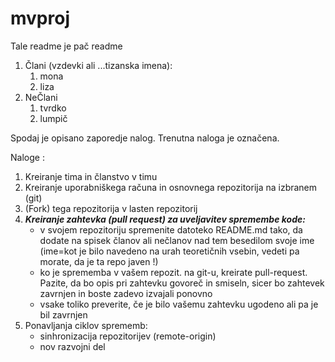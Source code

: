 # mvproj

Tale readme je pač readme

1. Člani (vzdevki ali ...tizanska imena):
   1. mona
   2. liza
2. NeČlani
   1. tvrdko
   2. lumpič

Spodaj je opisano zaporedje nalog. Trenutna naloga je označena.

Naloge :
1. Kreiranje tima in članstvo v timu
2. Kreiranje uporabniškega računa in osnovnega repozitorija na izbranem (git)
3. (Fork) tega repozitorija v lasten repozitorij
4. **_Kreiranje zahtevka (pull request) za uveljavitev spremembe kode:_**
   * v svojem repozitoriju spremenite datoteko README.md tako, da dodate na spisek članov ali nečlanov nad tem besedilom svoje ime (ime=kot je bilo navedeno na urah teoretičnih vsebin, vedeti pa morate, da je ta repo javen !)
   * ko je sprememba v vašem repozit. na git-u, kreirate pull-request. Pazite, da bo opis pri zahtevku govoreč in smiseln, sicer bo zahtevek zavrnjen in boste zadevo izvajali ponovno
   * vsake toliko preverite, če je bilo vašemu zahtevku ugodeno ali pa je bil zavrnjen
5. Ponavljanja ciklov sprememb:
   * sinhronizacija repozitorijev (remote-origin)
   * nov razvojni del
